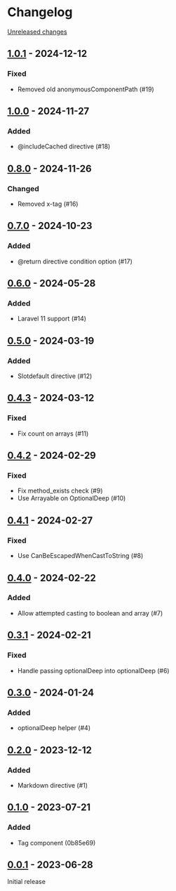 # Changelog 

[Unreleased changes](https://github.com/rapidez/blade-directives/compare/1.0.1...master)
## [1.0.1](https://github.com/rapidez/blade-directives/releases/tag/1.0.1) - 2024-12-12

### Fixed

- Removed old anonymousComponentPath (#19)

## [1.0.0](https://github.com/rapidez/blade-directives/releases/tag/1.0.0) - 2024-11-27

### Added

- @includeCached directive (#18)

## [0.8.0](https://github.com/rapidez/blade-directives/releases/tag/0.8.0) - 2024-11-26

### Changed

- Removed x-tag (#16)

## [0.7.0](https://github.com/rapidez/blade-directives/releases/tag/0.7.0) - 2024-10-23

### Added

- @return directive condition option (#17)

## [0.6.0](https://github.com/rapidez/blade-directives/releases/tag/0.6.0) - 2024-05-28

### Added

- Laravel 11 support (#14)

## [0.5.0](https://github.com/rapidez/blade-directives/releases/tag/0.5.0) - 2024-03-19

### Added

- Slotdefault directive (#12)

## [0.4.3](https://github.com/rapidez/blade-directives/releases/tag/0.4.3) - 2024-03-12

### Fixed

- Fix count on arrays (#11)

## [0.4.2](https://github.com/rapidez/blade-directives/releases/tag/0.4.2) - 2024-02-29

### Fixed

- Fix method_exists check (#9)
- Use Arrayable on OptionalDeep (#10)

## [0.4.1](https://github.com/rapidez/blade-directives/releases/tag/0.4.1) - 2024-02-27

### Fixed

- Use CanBeEscapedWhenCastToString (#8)

## [0.4.0](https://github.com/rapidez/blade-directives/releases/tag/0.4.0) - 2024-02-22

### Added

- Allow attempted casting to boolean and array (#7)

## [0.3.1](https://github.com/rapidez/blade-directives/releases/tag/0.3.1) - 2024-02-21

### Fixed

- Handle passing optionalDeep into optionalDeep (#6)

## [0.3.0](https://github.com/rapidez/blade-directives/releases/tag/0.3.0) - 2024-01-24

### Added

- optionalDeep helper (#4)

## [0.2.0](https://github.com/rapidez/blade-directives/releases/tag/0.2.0) - 2023-12-12

### Added

- Markdown directive (#1)

## [0.1.0](https://github.com/rapidez/blade-directives/releases/tag/0.1.0) - 2023-07-21

### Added

- Tag component (0b85e69)

## [0.0.1](https://github.com/rapidez/blade-directives/releases/tag/0.0.1) - 2023-06-28

Initial release

